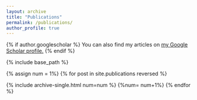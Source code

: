 ```yaml
---
layout: archive
title: "Publications"
permalink: /publications/
author_profile: true
---
```


{% if author.googlescholar %}
  You can also find my articles on <u><a href="{{author.googlescholar}}">my Google Scholar profile</a>.</u>
{% endif %}

{% include base_path %}

{% assign num = 1%}
{% for post in site.publications reversed %}

  {% include archive-single.html num=num %}
  {%num= num+1%}
{% endfor %}